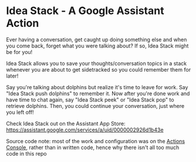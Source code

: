 # Idea Stack - A Google Assistant Action

Ever having a conversation, get caught up doing something else and when you come back, forget what you were talking about? If so, Idea Stack might be for you!

Idea Stack allows you to save your thoughts/conversation topics in a stack whenever you are about to get sidetracked so you could remember them for later!

Say you're talking about dolphins but realize it's time to leave for work. Say "Idea Stack push dolphins" to remember it. Now after you're done work and have time to chat again, say "Idea Stack peek" or "Idea Stack pop" to retrieve dolphins. Then, you could continue your conversation, just where you left off!

Check Idea Stack out on the Assistant App Store: https://assistant.google.com/services/a/uid/0000002926d1b43e

Source code note: most of the work and configuration was on the [Actions Console](https://console.actions.google.com/), rather than in written code, hence why there isn't all too much code in this repo
